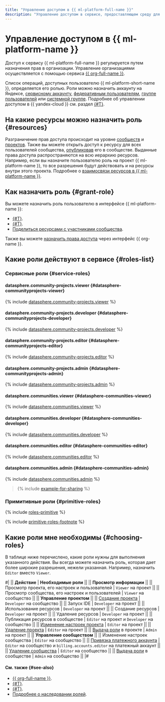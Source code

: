```yaml
---
title: "Управление доступом в {{ ml-platform-full-name }}"
description: "Управление доступом в сервисе, предоставляющем среду для ML-разработки — {{ ml-platform-full-name }}. Чтобы разрешить доступ к ресурсам сервиса {{ ml-platform-name }}, назначьте пользователю нужные роли из приведенного списка."
---
```


# Управление доступом в {{ ml-platform-name }}

Доступ к сервису {{ ml-platform-full-name }} регулируется путем назначения прав в организации. Управление организациями осуществляется с помощью сервиса [{{ org-full-name }}](../../organization/).

Список операций, доступных пользователю {{ ml-platform-short-name }}, определяется его ролью. Роли можно назначить аккаунту на Яндексе, [сервисному аккаунту](../../iam/concepts/users/service-accounts.md), [федеративным пользователям](../../iam/concepts/federations.md), [группе пользователей](../../organization/operations/manage-groups.md) или [системной группе](../../iam/concepts/access-control/system-group.md). Подробнее об управлении доступом в {{ yandex-cloud }} см. раздел [{#T}](../../iam/concepts/access-control/index.md).

## На какие ресурсы можно назначить роль {#resources}

Разграничение прав доступа происходит на уровне [сообществ](../concepts/community.md) и [проектов](../concepts/project.md). Также вы можете открыть доступ к ресурсу для всех пользователей сообщества, [опубликовав](../operations/index.md#share) его в сообществе. Выданные права доступа распространяются на всю иерархию ресурсов. Например, если вы назначите пользователю роль на проект {{ ml-platform-name }}, то все разрешения будут действовать и на ресурсы внутри этого проекта. Подробнее о [взаимосвязи ресурсов в {{ ml-platform-name }}](../concepts/resource-model.md).

## Как назначить роль {#grant-role}

Вы можете назначить роль пользователю в интерфейсе {{ ml-platform-name }}:
* [{#T}](../operations/community/add-user.md).
* [{#T}](../operations/projects/add-user.md).
* [Поделиться ресурсами с участниками сообщества](../operations/index.md#share).

Также вы можете [назначить права доступа](../../organization/security/index.md) через интерфейс {{ org-name }}.

## Какие роли действуют в сервисе {#roles-list}

### Сервисные роли {#service-roles}

#### datasphere.community-projects.viewer {#datasphere-communityprojects-viewer}

{% include [datasphere.community-projects.viewer](../../_roles/datasphere/community-projects/viewer.md) %}

#### datasphere.community-projects.developer {#datasphere-communityprojects-developer}

{% include [datasphere.community-projects.developer](../../_roles/datasphere/community-projects/developer.md) %}

#### datasphere.community-projects.editor {#datasphere-communityprojects-editor}

{% include [datasphere.community-projects.editor](../../_roles/datasphere/community-projects/editor.md) %}

#### datasphere.community-projects.admin {#datasphere-communityprojects-admin}

{% include [datasphere.community-projects.admin](../../_roles/datasphere/community-projects/admin.md) %}

#### datasphere.communities.viewer {#datasphere-communities-viewer}

{% include [datasphere.communities.viewer](../../_roles/datasphere/communities/viewer.md) %}

#### datasphere.communities.developer {#datasphere-communities-developer}

{% include [datasphere.communities.developer](../../_roles/datasphere/communities/developer.md) %}

#### datasphere.communities.editor {#datasphere-communities-editor}

{% include [datasphere.communities.editor](../../_roles/datasphere/communities/editor.md) %}

#### datasphere.communities.admin {#datasphere-communities-admin}

{% include [datasphere.communities.admin](../../_roles/datasphere/communities/admin.md) %}

> {% include [example-for-sharing](../../_includes/datasphere/roles-for-sharing-example.md) %}

### Примитивные роли {#primitive-roles}

{% include [roles-primitive](../../_includes/roles-primitive.md) %}

{% include [primitive-roles-footnote](../../_includes/primitive-roles-footnote.md) %}

## Какие роли мне необходимы {#choosing-roles}

В таблице ниже перечислено, какие роли нужны для выполнения указанного действия. Вы всегда можете назначить роль, которая дает более широкие разрешения, нежели указанная. Например, назначить `Editor` вместо `Viewer`.

#|
|| **Действие** | **Необходимые роли** ||
|| **Просмотр информации** ||
|| Просмотр проекта, его настроек и пользователей | `Viewer` на проект ||
|| Просмотр сообщества, его настроек и пользователей | `Viewer` на сообщество ||
|| **Управление проектом** ||
|| [Создание проекта](../operations/projects/create.md) | `Developer` на сообщество ||
|| Запуск IDE | `Developer` на проект ||
|| Использование ресурсов | `Developer` на проект ||
|| Создание ресурсов | `Developer` на проект ||
|| Удаление ресурсов | `Developer` на проект ||
|| Публикация ресурсов в сообществе | `Editor` на проект и `Developer` на сообщество ||
|| [Изменение настроек проекта](../operations/projects/update.md) | `Editor` на проект ||
|| [Удаление проекта](../operations/projects/delete.md) | `Editor` на проект ||
|| [Выдача роли](#grant-role) в проекте | `Admin` на проект ||
|| **Управление сообществом** ||
|| Изменение настроек сообщества | `Editor` на сообщество ||
|| [Привязка платежного аккаунта](../operations/community/link-ba.md) | `Editor` на сообщество и `billing.accounts.editor` на платежный аккаунт ||
|| [Удаление сообщества](../operations/community/delete.md) | `Editor` на сообщество ||
|| [Выдача роли](#grant-role) в сообществе | `Admin` на сообщество ||
|#

#### См. также {#see-also}

* [{{ org-full-name }}](../../organization/).
* [{#T}](../../iam/concepts/access-control/index.md).
* [{#T}](../../iam/concepts/users/service-accounts.md).
* [Подробнее о наследовании ролей](../../resource-manager/concepts/resources-hierarchy.md#access-rights-inheritance).
